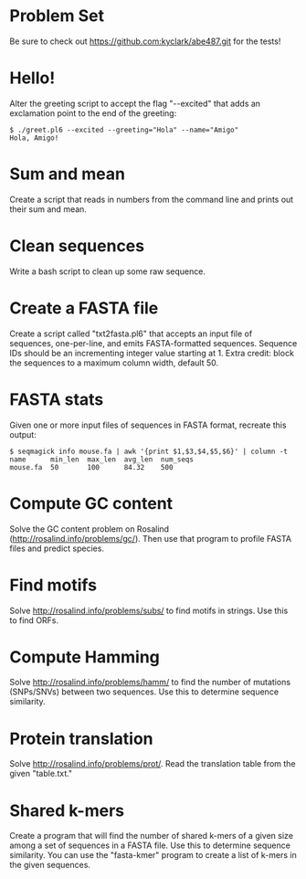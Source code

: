 # Problem Set

Be sure to check out https://github.com:kyclark/abe487.git for the tests!

# Hello!

Alter the greeting script to accept the flag "--excited" that adds an exclamation point to the end of the greeting:

```
$ ./greet.pl6 --excited --greeting="Hola" --name="Amigo"
Hola, Amigo!
```

# Sum and mean

Create a script that reads in numbers from the command line and prints out their sum and mean.

# Clean sequences

Write a bash script to clean up some raw sequence.

# Create a FASTA file

Create a script called "txt2fasta.pl6" that accepts an input file of sequences, one-per-line, and emits FASTA-formatted sequences.  Sequence IDs should be an incrementing integer value starting at 1.  Extra credit: block the sequences to a maximum column width, default 50.

# FASTA stats

Given one or more input files of sequences in FASTA format, recreate this output:

```
$ seqmagick info mouse.fa | awk '{print $1,$3,$4,$5,$6}' | column -t
name      min_len  max_len  avg_len  num_seqs
mouse.fa  50       100      84.32    500
```

# Compute GC content

Solve the GC content problem on Rosalind (http://rosalind.info/problems/gc/).  Then use that program to profile FASTA files and predict species.

# Find motifs

Solve http://rosalind.info/problems/subs/ to find motifs in strings.  Use this to find ORFs.

# Compute Hamming

Solve http://rosalind.info/problems/hamm/ to find the number of mutations (SNPs/SNVs) between two sequences.  Use this to determine sequence similarity.

# Protein translation

Solve http://rosalind.info/problems/prot/.  Read the translation table from the given "table.txt."

# Shared k-mers

Create a program that will find the number of shared k-mers of a given size among a set of sequences in a FASTA file.  Use this to determine sequence similarity.  You can use the "fasta-kmer" program to create a list of k-mers in the given sequences.